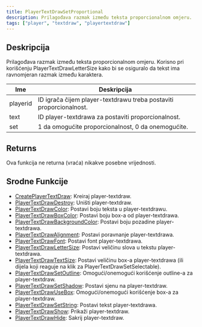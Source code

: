 ```yaml
---
title: PlayerTextDrawSetProportional
description: Prilagođava razmak između teksta proporcionalnom omjeru.
tags: ["player", "textdraw", "playertextdraw"]
---
```


## Deskripcija

Prilagođava razmak između teksta proporcionalnom omjeru. Korisno pri korišćenju PlayerTextDrawLetterSize kako bi se osiguralo da tekst ima ravnomjeran razmak između karaktera.

| Ime      | Deskripcija                                                        |
| -------- | ------------------------------------------------------------------ |
| playerid | ID igrača čijem player-textdrawu treba postaviti proporcionalnost. |
| text     | ID player-textdrawa za postaviti proporcionalnost.                 |
| set      | 1 da omogućite proporcionalnost, 0 da onemogućite.                 |

## Returns

Ova funkcija ne returna (vraća) nikakve posebne vrijednosti.

## Srodne Funkcije

- [CreatePlayerTextDraw](CreatePlayerTextDraw): Kreiraj player-textdraw.
- [PlayerTextDrawDestroy](PlayerTextDrawDestroy): Uništi player-textdraw.
- [PlayerTextDrawColor](PlayerTextDrawColor): Postavi boju teksta u player-textdrawu.
- [PlayerTextDrawBoxColor](PlayerTextDrawBoxColor): Postavi boju box-a od player-textdrawa.
- [PlayerTextDrawBackgroundColor](PlayerTextDrawBackgroundColor): Postavi boju pozadine player-textdrawa.
- [PlayerTextDrawAlignment](PlayerTextDrawAlignment): Postavi poravnanje player-textdrawa.
- [PlayerTextDrawFont](PlayerTextDrawFont): Postavi font player-textdrawa.
- [PlayerTextDrawLetterSize](PlayerTextDrawLetterSize): Postavi veličinu slova u tekstu player-textdrawa.
- [PlayerTextDrawTextSize](PlayerTextDrawTextSize): Postavi veličinu box-a player-textdrawa (ili dijela koji reaguje na klik za PlayerTextDrawSetSelectable).
- [PlayerTextDrawSetOutline](PlayerTextDrawSetOutline): Omogući/onemogući korišćenje outline-a za player-textdraw.
- [PlayerTextDrawSetShadow](PlayerTextDrawSetShadow): Postavi sjenu na player-textdraw.
- [PlayerTextDrawUseBox](PlayerTextDrawUseBox): Omogući/onemogući korišćenje box-a za player-textdraw.
- [PlayerTextDrawSetString](PlayerTextDrawSetString): Postavi tekst player-textdrawa.
- [PlayerTextDrawShow](PlayerTextDrawShow): Prikaži player-textdraw.
- [PlayerTextDrawHide](PlayerTextDrawHide): Sakrij player-textdraw.
